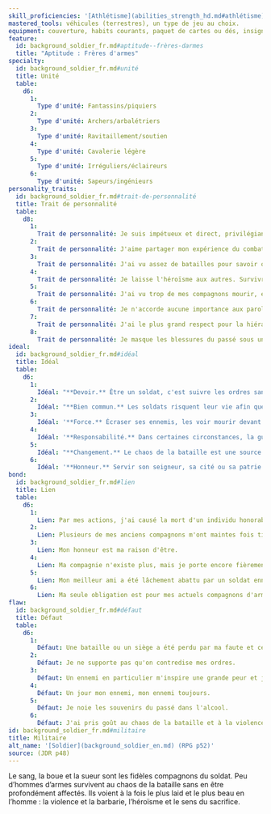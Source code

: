 ```yaml
---
skill_proficiencies: '[Athlétisme](abilities_strength_hd.md#athlétisme) ou [Dressage](abilities_wisdom_hd.md#dressage), [Guerre].'
mastered_tools: véhicules (terrestres), un type de jeu au choix.
equipment: couverture, habits courants, paquet de cartes ou dés, insigne ou emblème de votre unité et de votre rang, pierre à affûter, bourse contenant 15 sous.
feature:
  id: background_soldier_fr.md#aptitude--frères-darmes
  title: "Aptitude : Frères d'armes"
specialty:
  id: background_soldier_fr.md#unité
  title: Unité
  table:
    d6:
      1:
        Type d'unité: Fantassins/piquiers
      2:
        Type d'unité: Archers/arbalétriers
      3:
        Type d'unité: Ravitaillement/soutien
      4:
        Type d'unité: Cavalerie légère
      5:
        Type d'unité: Irréguliers/éclaireurs
      6:
        Type d'unité: Sapeurs/ingénieurs
personality_traits:
  id: background_soldier_fr.md#trait-de-personnalité
  title: Trait de personnalité
  table:
    d8:
      1:
        Trait de personnalité: Je suis impétueux et direct, privilégiant toujours la solution la plus simple.
      2:
        Trait de personnalité: J'aime partager mon expérience du combat avec d'autres plus jeunes que moi.
      3:
        Trait de personnalité: J'ai vu assez de batailles pour savoir que la prudence sauve des vies.
      4:
        Trait de personnalité: Je laisse l'héroïsme aux autres. Survivre à la prochaine bataille me suffit.
      5:
        Trait de personnalité: J'ai vu trop de mes compagnons mourir, et je ne supporterai pas d'en voir d'autres tomber.
      6:
        Trait de personnalité: Je n'accorde aucune importance aux paroles, et ne me fie qu'aux actes.
      7:
        Trait de personnalité: J'ai le plus grand respect pour la hiérarchie et le règlement.
      8:
        Trait de personnalité: Je masque les blessures du passé sous un humour salace et imagé.
ideal:
  id: background_soldier_fr.md#idéal
  title: Idéal
  table:
    d6:
      1:
        Idéal: "**Devoir.** Être un soldat, c'est suivre les ordres sans poser de question."
      2:
        Idéal: "**Bien commun.** Les soldats risquent leur vie afin que d'autres vivent la leur en paix."
      3:
        Idéal: '**Force.** Écraser ses ennemis, les voir mourir devant soi, et entendre les lamentations de leurs femmes.'
      4:
        Idéal: '**Responsabilité.** Dans certaines circonstances, la guerre est un mal nécessaire.'
      5:
        Idéal: "**Changement.** Le chaos de la bataille est une source primale d'énergie et de changement."
      6:
        Idéal: '**Honneur.** Servir son seigneur, sa cité ou sa patrie est la mission la plus honorable qui soit.'
bond:
  id: background_soldier_fr.md#lien
  title: Lien
  table:
    d6:
      1:
        Lien: Par mes actions, j'ai causé la mort d'un individu honorable, et j'ai juré de subvenir aux besoins de sa famille pour m'acquitter de cette dette.
      2:
        Lien: Plusieurs de mes anciens compagnons m'ont maintes fois tiré d'un mauvais pas. Je risquerais volontiers ma vie pour eux.
      3:
        Lien: Mon honneur est ma raison d'être.
      4:
        Lien: Ma compagnie n'existe plus, mais je porte encore fièrement ses couleurs, et veux faire vivre sa mémoire.
      5:
        Lien: Mon meilleur ami a été lâchement abattu par un soldat ennemi au cours d'une bataille. Je traquerai cet ennemi au bout du monde s'il le faut.
      6:
        Lien: Ma seule obligation est pour mes actuels compagnons d'armes. Ils sont mon unique famille.
flaw:
  id: background_soldier_fr.md#défaut
  title: Défaut
  table:
    d6:
      1:
        Défaut: Une bataille ou un siège a été perdu par ma faute et ce secret me hante.
      2:
        Défaut: Je ne supporte pas qu'on contredise mes ordres.
      3:
        Défaut: Un ennemi en particulier m'inspire une grande peur et je crains de l'affronter de nouveau.
      4:
        Défaut: Un jour mon ennemi, mon ennemi toujours.
      5:
        Défaut: Je noie les souvenirs du passé dans l'alcool.
      6:
        Défaut: J'ai pris goût au chaos de la bataille et à la violence du combat. Rien d'autre désormais ne m'enivre davantage.
id: background_soldier_fr.md#militaire
title: Militaire
alt_name: '[Soldier](background_soldier_en.md) (RPG p52)'
source: (JDR p48)
---
```


Le sang, la boue et la sueur sont les fidèles compagnons du soldat. Peu d’hommes d’armes survivent au chaos de la bataille sans en être profondément affectés. Ils voient à la fois le plus laid et le plus beau en l’homme : la violence et la barbarie, l’héroïsme et le sens du sacrifice.


